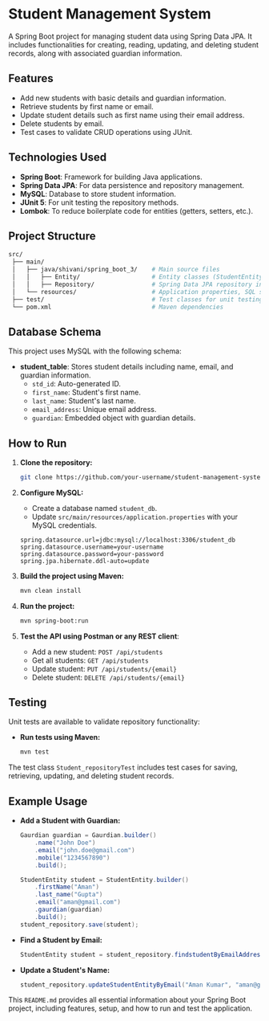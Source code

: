 # Student Management System

A Spring Boot project for managing student data using Spring Data JPA. It includes functionalities for creating, reading, updating, and deleting student records, along with associated guardian information.

## Features

- Add new students with basic details and guardian information.
- Retrieve students by first name or email.
- Update student details such as first name using their email address.
- Delete students by email.
- Test cases to validate CRUD operations using JUnit.

## Technologies Used

- **Spring Boot**: Framework for building Java applications.
- **Spring Data JPA**: For data persistence and repository management.
- **MySQL**: Database to store student information.
- **JUnit 5**: For unit testing the repository methods.
- **Lombok**: To reduce boilerplate code for entities (getters, setters, etc.).

## Project Structure

```bash
src/
 ├── main/
 │   ├── java/shivani/spring_boot_3/    # Main source files
 │   │   ├── Entity/                    # Entity classes (StudentEntity, Gaurdian)
 │   │   ├── Repository/                # Spring Data JPA repository interfaces
 │   └── resources/                     # Application properties, SQL scripts
 ├── test/                              # Test classes for unit testing
 └── pom.xml                            # Maven dependencies
```

## Database Schema

This project uses MySQL with the following schema:

- **student_table**: Stores student details including name, email, and guardian information.
  - `std_id`: Auto-generated ID.
  - `first_name`: Student's first name.
  - `last_name`: Student's last name.
  - `email_address`: Unique email address.
  - `guardian`: Embedded object with guardian details.

## How to Run

1. **Clone the repository:**
   ```bash
   git clone https://github.com/your-username/student-management-system.git
   ```

2. **Configure MySQL:**
   - Create a database named `student_db`.
   - Update `src/main/resources/application.properties` with your MySQL credentials.
   ```properties
   spring.datasource.url=jdbc:mysql://localhost:3306/student_db
   spring.datasource.username=your-username
   spring.datasource.password=your-password
   spring.jpa.hibernate.ddl-auto=update
   ```

3. **Build the project using Maven:**
   ```bash
   mvn clean install
   ```

4. **Run the project:**
   ```bash
   mvn spring-boot:run
   ```

5. **Test the API using Postman or any REST client**:
   - Add a new student: `POST /api/students`
   - Get all students: `GET /api/students`
   - Update student: `PUT /api/students/{email}`
   - Delete student: `DELETE /api/students/{email}`

## Testing

Unit tests are available to validate repository functionality:

- **Run tests using Maven:**
   ```bash
   mvn test
   ```

The test class `Student_repositoryTest` includes test cases for saving, retrieving, updating, and deleting student records.

## Example Usage

- **Add a Student with Guardian:**
   ```java
   Gaurdian guardian = Gaurdian.builder()
       .name("John Doe")
       .email("john.doe@gmail.com")
       .mobile("1234567890")
       .build();

   StudentEntity student = StudentEntity.builder()
       .firstName("Aman")
       .last_name("Gupta")
       .email("aman@gmail.com")
       .gaurdian(guardian)
       .build();
   student_repository.save(student);
   ```

- **Find a Student by Email:**
   ```java
   StudentEntity student = student_repository.findstudentByEmailAddressNative("aman@gmail.com");
   ```

- **Update a Student's Name:**
   ```java
   student_repository.updateStudentEntityByEmail("Aman Kumar", "aman@gmail.com");
   ```


This `README.md` provides all essential information about your Spring Boot project, including features, setup, and how to run and test the application.
